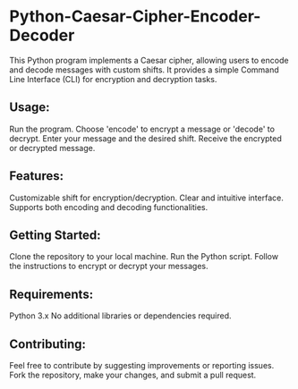 # Python-Caesar-Cipher-Encoder-Decoder
This Python program implements a Caesar cipher, allowing users to encode and decode messages with custom shifts. It provides a simple Command Line Interface (CLI) for encryption and decryption tasks.

## Usage:

Run the program.
Choose 'encode' to encrypt a message or 'decode' to decrypt.
Enter your message and the desired shift.
Receive the encrypted or decrypted message.

## Features:

Customizable shift for encryption/decryption.
Clear and intuitive interface.
Supports both encoding and decoding functionalities.

## Getting Started:

Clone the repository to your local machine.
Run the Python script.
Follow the instructions to encrypt or decrypt your messages.

## Requirements:

Python 3.x
No additional libraries or dependencies required.

## Contributing:

Feel free to contribute by suggesting improvements or reporting issues.
Fork the repository, make your changes, and submit a pull request.










